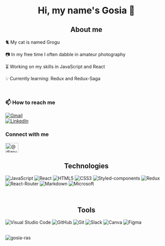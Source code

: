 <h1 align="center">Hi, my name's Gosia 🐾</h1> 

<h2 align="center">About me</h2>

  <p>🐈‍ My cat is named Grogu</p>
  <p>📷 In my free time I often dabble in amateur photography</p>
  <p>⏳ Working on my skills in JavaScript and React</p>
  <p>💡 Currently learning: Redux and Redux-Saga</p>

<br/>
<h3>📫 How to reach me</h3>

[![Gmail](https://img.shields.io/badge/-GMAIL-D14836?style=for-the-badge&logo=gmail&logoColor=white)](mailto:ras.malgorzata@gmail.com)
<br/>
[![LinkedIn](https://img.shields.io/badge/-LINKEDIN-0077B5?style=for-the-badge&logo=linkedin&logoColor=white)](https://www.linkedin.com/in/malgorzata-ras/)

<h3>Connect with me</h3>
<p>
<a href="https://instagram.com/@diary_of_gosia" target="blank"><img align="center" src="https://raw.githubusercontent.com/rahuldkjain/github-profile-readme-generator/master/src/images/icons/Social/instagram.svg" alt="@diary_of_gosia" height="30" width="40" /></a>
</p>

<h2 align="center">Technologies</h2>

![JavaScript](https://img.shields.io/badge/JavaScript-F7DF1E?style=for-the-badge&logo=javascript&logoColor=black)
![React](https://img.shields.io/badge/React-20232A?style=for-the-badge&logo=react&logoColor=61DAFB)
![HTML5](https://img.shields.io/badge/HTML5-E34F26?style=for-the-badge&logo=html5&logoColor=white)
![CSS3](https://img.shields.io/badge/CSS3-1572B6?style=for-the-badge&logo=css3&logoColor=white)
![Styled-components](https://img.shields.io/badge/styled--components-DB7093?style=for-the-badge&logo=styled-components&logoColor=white)
![Redux](https://img.shields.io/badge/Redux-593D88?style=for-the-badge&logo=redux&logoColor=white)
![React-Router](https://img.shields.io/badge/React_Router-CA4245?style=for-the-badge&logo=react-router&logoColor=white)
![Markdown](https://img.shields.io/badge/Markdown-000000?style=for-the-badge&logo=markdown&logoColor=white)
![Microsoft](https://img.shields.io/badge/Microsoft-666666?style=for-the-badge&logo=microsoft&logoColor=white)

<br/>

<h2 align="center">Tools</h2>

![Visual Studio Code](https://img.shields.io/badge/Visual%20Studio%20Code-0078d7.svg?style=for-the-badge&logo=visual-studio-code&logoColor=white)
![GitHub](https://img.shields.io/badge/github-%23121011.svg?style=for-the-badge&logo=github&logoColor=white)
![Git](https://img.shields.io/badge/git-%23F05033.svg?style=for-the-badge&logo=git&logoColor=white)
![Slack](https://img.shields.io/badge/Slack-4A154B?style=for-the-badge&logo=slack&logoColor=white)
![Canva](https://img.shields.io/badge/Canva-%2300C4CC.svg?style=for-the-badge&logo=Canva&logoColor=white)
![Figma](https://img.shields.io/badge/figma-%23F24E1E.svg?style=for-the-badge&logo=figma&logoColor=white)

<br/>

<img src="https://github-readme-stats.vercel.app/api/top-langs?username=gosia-ras&show_icons=true&locale=en&layout=compact" alt="gosia-ras" />
